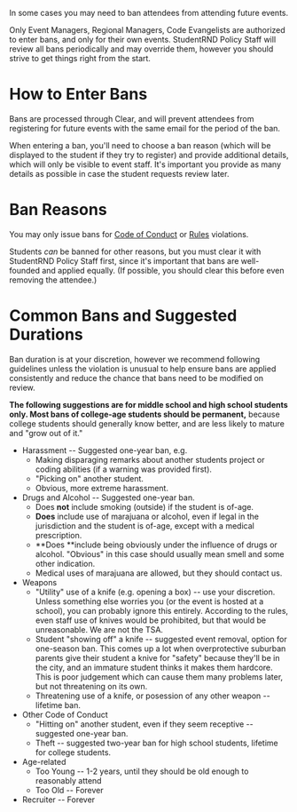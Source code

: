 In some cases you may need to ban attendees from attending future events. 

Only Event Managers, Regional Managers, Code Evangelists are authorized to enter bans, and only for their own events. StudentRND Policy Staff will review all bans periodically and may override them, however you should strive to get things right from the start.

# How to Enter Bans

Bans are processed through Clear, and will prevent attendees from registering for future events with the same email for the period of the ban.

When entering a ban, you'll need to choose a ban reason \(which will be displayed to the student if they try to register\) and provide additional details, which will only be visible to event staff. It's important you provide as many details as possible in case the student requests review later.

# Ban Reasons

You may only issue bans for [Code of Conduct](https://srnd.org/code-of-conduct) or [Rules](https://codeday.org/rules) violations.

Students _can_ be banned for other reasons, but you must clear it with StudentRND Policy Staff first, since it's important that bans are well-founded and applied equally. \(If possible, you should clear this before even removing the attendee.\)

# Common Bans and Suggested Durations

Ban duration is at your discretion, however we recommend following guidelines unless the violation is unusual to help ensure bans are applied consistently and reduce the chance that bans need to be modified on review.

**The following suggestions are for middle school and high school students only. Most bans of college-age students should be permanent,** because college students should generally know better, and are less likely to mature and "grow out of it."

* Harassment -- Suggested one-year ban, e.g.
  * Making disparaging remarks about another students project or coding abilities \(if a warning was provided first\).
  * "Picking on" another student.
  * Obvious, more extreme harassment.
* Drugs and Alcohol -- Suggested one-year ban.
  * Does **not** include smoking \(outside\) if the student is of-age.
  * **Does** include use of marajuana or alcohol, even if legal in the jurisdiction and the student is of-age, except with a medical prescription.
  * **Does **include being obviously under the influence of drugs or alcohol. "Obvious" in this case should usually mean smell and some other indication.
  * Medical uses of marajuana are allowed, but they should contact us.
* Weapons
  * "Utility" use of a knife \(e.g. opening a box\) -- use your discretion. Unless something else worries you \(or the event is hosted at a school\), you can probably ignore this entirely. According to the rules, even staff use of knives would be prohibited, but that would be unreasonable. We are not the TSA.
  * Student "showing off" a knife -- suggested event removal, option for one-season ban. This comes up a lot when overprotective suburban parents give their student a knive for "safety" because they'll be in the city, and an immature student thinks it makes them hardcore. This is poor judgement which can cause them many problems later, but not threatening on its own.
  * Threatening use of a knife, or posession of any other weapon -- lifetime ban.
* Other Code of Conduct
  * "Hitting on" another student, even if they seem receptive -- suggested one-year ban.
  * Theft -- suggested two-year ban for high school students, lifetime for college students.
* Age-related
  * Too Young -- 1-2 years, until they should be old enough to reasonably attend
  * Too Old -- Forever
* Recruiter -- Forever
